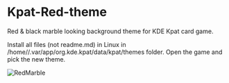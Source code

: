 # Kpat-Red-theme
Red & black marble looking background theme for KDE Kpat card game.

Install all files (not readme.md) in Linux in /home/<user>/.var/app/org.kde.kpat/data/kpat/themes folder.
Open the game and pick the new theme.

![RedMarble](https://github.com/ChooChooAl/Kpat-Red-theme/assets/26556059/6ba2c752-c5a0-422e-8386-592761981905)

